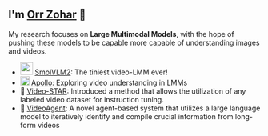 ## I'm [Orr Zohar](https://orrzohar.github.io) 👋

My research focuses on **Large Multimodal Models**, with the hope of pushing these models to be capable more capable of understanding images and videos.



- <img src="https://github.com/user-attachments/assets/98612d44-fe26-4119-94e1-0da5739b5e6d" alt="smolvlm2" width="25"> [SmolVLM2](https://huggingface.co/blog/smolvlm2): The tiniest video-LMM ever!
- <img src="https://github.com/user-attachments/assets/d12dcb46-4833-48ba-9c53-ffac0f623e31" alt="Astronaut Helmet" width="18"> [Apollo](https://apollo-lmms.github.io): Exploring video understanding in LMMs
- 💫 [Video-STAR](https://arxiv.org/abs/2407.06189): Introduced a method that allows the utilization of any labeled video dataset for instruction tuning. 
- 🤖 [VideoAgent](https://arxiv.org/abs/2403.10517): A novel agent-based system that utilizes a large language model to iteratively identify and compile crucial information from long-form videos
<!--
Currently, I am a PhD student at [MARVL](https://marvl.stanford.edu/), Stanford, and advised by [Prof. Serena Yeung-Levy](https://ai.stanford.edu/~syyeung/).

**orrzohar/orrzohar** is a ✨ _special_ ✨ repository because its `README.md` (this file) appears on your GitHub profile.

Here are some ideas to get you started:

- 🔭 I’m currently working on ...
- 🌱 I’m currently learning ...
- 👯 I’m looking to collaborate on ...
- 🤔 I’m looking for help with ...
- 💬 Ask me about ...
- 📫 How to reach me: ...
- 😄 Pronouns: ...
- ⚡ Fun fact: ...
-->
